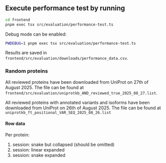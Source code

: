 ## Execute performance test by running

```bash
cd frontend
pnpm exec tsx src/evaluation/performance-test.ts 
```

Debug mode can be enabled:

```bash
PWDEBUG=1 pnpm exec tsx src/evaluation/performance-test.ts 
```

Results are saved in `frontend/src/evaluation/downloads/performance_data.csv`.

### Random proteins

All reviewed proteins have been downloaded from UniProt on 27th of August 2025. The file can be found at
`frontend/src/evaluation/uniprotkb_AND_reviewed_true_2025_08_27.list`.

All reviewed proteins with annotated variants and isoforms have been downloaded from UniProt on 26th of August 2025. The
file can be found at `uniprotkb_ft_positional_VAR_SEQ_2025_08_26.list`

#### Row data

Per protein:

1. session: snake but collapsed (should be omitted)
2. session: linear expanded
3. session: snake expanded